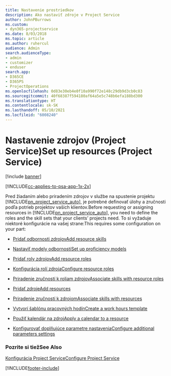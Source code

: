 ```yaml
---
title: Nastavenie prostriedkov
description: Ako nastaviť zdroje v Project Service
author: JohnPBurrows
ms.custom:
- dyn365-projectservice
ms.date: 8/03/2018
ms.topic: article
ms.author: ruhercul
audience: Admin
search.audienceType:
- admin
- customizer
- enduser
search.app:
- D365CE
- D365PS
- ProjectOperations
ms.openlocfilehash: 0d83e30eb4e0f10a990f72e148c29db9d3cb0c83
ms.sourcegitcommit: 40f68387f594180af64a5e5c748b6efa188bd300
ms.translationtype: HT
ms.contentlocale: sk-SK
ms.lasthandoff: 05/10/2021
ms.locfileid: "6008240"
---
```

# <a name="set-up-resources-project-service"></a><span data-ttu-id="5027e-103">Nastavenie zdrojov (Project Service)</span><span class="sxs-lookup"><span data-stu-id="5027e-103">Set up resources (Project Service)</span></span>

[!include [banner](../includes/psa-now-project-operations.md)]

[!INCLUDE[cc-applies-to-psa-app-1x-2x](../includes/cc-applies-to-psa-app-1x-2x.md)]

<span data-ttu-id="5027e-104">Pred žiadaním alebo priradením zdrojov v službe na spustenie projektu [!INCLUDE[pn_project_service_auto](../includes/pn-project-service-auto.md)], je potrebné definovať úlohy a zručnosti podľa potrieb projektov vašich klientov.</span><span class="sxs-lookup"><span data-stu-id="5027e-104">Before requesting or assigning resources in [!INCLUDE[pn_project_service_auto](../includes/pn-project-service-auto.md)], you need to define the roles and the skill sets that your clients’ projects need.</span></span> <span data-ttu-id="5027e-105">To si vyžaduje niektoré konfigurácie na vašej strane:</span><span class="sxs-lookup"><span data-stu-id="5027e-105">This requires some configuration on your part:</span></span>  
  
-   [<span data-ttu-id="5027e-106">Pridať odbornosti zdrojov</span><span class="sxs-lookup"><span data-stu-id="5027e-106">Add resource skills</span></span>](../psa/add-resource-skills.md)  
  
-   [<span data-ttu-id="5027e-107">Nastaviť modely odbornosti</span><span class="sxs-lookup"><span data-stu-id="5027e-107">Set up proficiency models</span></span>](../psa/set-up-proficiency-models.md)  
  
-   [<span data-ttu-id="5027e-108">Pridať roly zdrojov</span><span class="sxs-lookup"><span data-stu-id="5027e-108">Add resource roles</span></span>](../psa/add-resource-roles.md)  
  
-   [<span data-ttu-id="5027e-109">Konfigurácia rolí zdroja</span><span class="sxs-lookup"><span data-stu-id="5027e-109">Configure resource roles</span></span>](../psa/configure-resource-roles.md)  
  
-   [<span data-ttu-id="5027e-110">Priradenie zručností k roliam zdrojov</span><span class="sxs-lookup"><span data-stu-id="5027e-110">Associate skills with resource roles</span></span>](../psa/associate-skills-with-resource-roles.md)  
  
-   [<span data-ttu-id="5027e-111">Pridať zdroje</span><span class="sxs-lookup"><span data-stu-id="5027e-111">Add resources</span></span>](../psa/add-resources.md)  
  
-   [<span data-ttu-id="5027e-112">Priradenie zručností k zdrojom</span><span class="sxs-lookup"><span data-stu-id="5027e-112">Associate skills with resources</span></span>](../psa/associate-skills-with-resources.md)  
  
-   [<span data-ttu-id="5027e-113">Vytvorí šablónu pracovných hodín</span><span class="sxs-lookup"><span data-stu-id="5027e-113">Create a work hours template</span></span>](../psa/create-work-hours-template.md)  
  
-   [<span data-ttu-id="5027e-114">Použiť kalendár na zdroj</span><span class="sxs-lookup"><span data-stu-id="5027e-114">Apply a calendar to a resource</span></span>](../psa/apply-calendar-resource.md)  
  
-   [<span data-ttu-id="5027e-115">Konfigurovať doplňujúce parametre nastavenia</span><span class="sxs-lookup"><span data-stu-id="5027e-115">Configure additional parameters settings</span></span>](../psa/configure-additional-parameters-settings.md)  
  
### <a name="see-also"></a><span data-ttu-id="5027e-116">Pozrite si tiež</span><span class="sxs-lookup"><span data-stu-id="5027e-116">See Also</span></span>  
 [<span data-ttu-id="5027e-117">Konfigurácia Project Service</span><span class="sxs-lookup"><span data-stu-id="5027e-117">Configure Project Service</span></span>](../psa/configure.md)


[!INCLUDE[footer-include](../includes/footer-banner.md)]